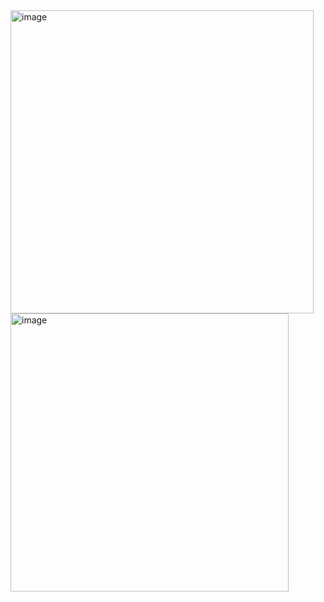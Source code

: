 
<img width="485" alt="image" src="https://github.com/Hlufies/Algorithm_Learning/assets/130231524/64560b1f-6391-4934-a462-af259a05e4f1">
<img width="445" alt="image" src="https://github.com/Hlufies/Algorithm_Learning/assets/130231524/5e11af5e-1031-4e4c-a994-4a4c1c8ea1c0">

